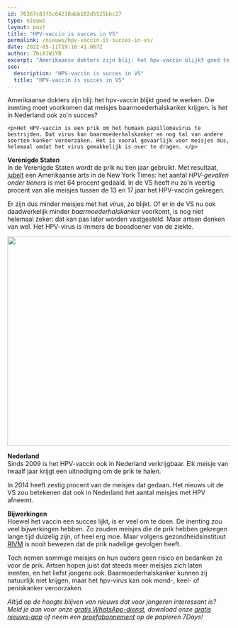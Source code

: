 ```yaml
---
id: 76367c83f5c64238abb182d5525bbc27
type: nieuws
layout: post
title: "HPV-vaccin is succes in VS"
permalink: /nieuws/hpv-vaccin-is-succes-in-vs/
date: 2022-05-11T19:16:41.067Z
author: 7biA1WiYB
excerpt: "Amerikaanse dokters zijn blij: het hpv-vaccin blijkt goed te werken. Die inenting moet voorkomen dat meisjes baarmoederhalskanker krijgen. Is het in Nederland ook zo'n succes?  "
seo:
  description: "HPV-vaccin is succes in VS"
  title: "HPV-vaccin is succes in VS"
---
```

Amerikaanse dokters zijn blij: het hpv-vaccin blijkt goed te werken. Die inenting moet voorkomen dat meisjes baarmoederhalskanker krijgen. Is het in Nederland ook zo'n succes?  

    <p>Het HPV-vaccin is een prik om het humaan papillomavirus te bestrijden. Dat virus kan baarmoederhalskanker en nog tal van andere soorten kanker veroorzaken. Het is vooral gevaarlijk voor meisjes dus, helemaal omdat het virus gemakkelijk is over te dragen. </p>
<p><b>Verenigde Staten</b><br>In de Verenigde Staten wordt de prik nu tien jaar gebruikt. Met resultaat, <a href="http://www.nytimes.com/2016/02/22/health/vaccine-has-sharply-reduced-hpv-in-teenage-girls-study-says.html?_r=0" target="_blank">jubelt</a> een Amerikaanse arts in de New York Times: het aantal <em>HPV</em><em>-gevallen</em> <em>onder tieners</em> is met 64 procent gedaald. In de VS heeft nu zo'n veertig procent van alle meisjes tussen de 13 en 17 jaar het HPV-vaccin gekregen.</p>
<p>Er zijn dus minder meisjes met het <em>virus</em>, zo blijkt. Of er in de VS nu ook daadwerkelijk minder <em>baarmoederhalskanker</em> voorkomt, is nog niet helemaal zeker: dat kan pas later worden vastgesteld. Maar artsen denken van wel. Het HPV-virus is immers de boosdoener van de ziekte.</p>
<p><div class="media media-element-container media-default"><div id="file-16287" class="file file-image file-image-png">

        
  
  <div class="content">
    <img title="Beeld: ANP" height="472" width="1138" class="media-element file-default" src="https://7dagen.netlify.app/sites/default/files/Schermafbeelding%202016-02-23%20om%2015.42.21.png" alt="">  </div>

  
</div>
</div>
<p><strong>Nederland</strong><br>Sinds 2009 is het HPV-vaccin ook in Nederland verkrijgbaar. Elk meisje van twaalf jaar krijgt een uitnodiging om de prik te halen.</p>
<p>In 2014 heeft zestig procent van de meisjes dat gedaan. Het nieuws uit de VS zou betekenen dat ook in Nederland het aantal meisjes met HPV afneemt.</p>
<p><strong>Bijwerkingen</strong><br>Hoewel het vaccin een succes lijkt, is er veel om te doen. De inenting zou veel bijwerkingen hebben. Zo zouden meisjes die de prik hebben gekregen lange tijd duizelig zijn, of heel erg moe. Maar volgens gezondheidsinstituut <a href="http://rijksvaccinatieprogramma.nl/Veelgestelde_vragen/HPV_vaccinatie#BijwerkingenHPV" target="_blank">RIVM</a> is nooit bewezen dat de prik nadelige gevolgen heeft.</p>
<p>Toch nemen sommige meisjes en hun ouders geen risico en bedanken ze voor de prik. Artsen hopen juist dat steeds meer meisjes zich laten inenten, en het liefst jongens ook. Baarmoederhalskanker kunnen zij natuurlijk niet krijgen, maar het hpv-virus kan ook mond-, keel- of peniskanker veroorzaken. </p>
<p><em>Altijd op de hoogte blijven van nieuws dat voor jongeren interessant is? Meld je aan voor onze <a href="https://7dagen.netlify.app/whatsapp">gratis WhatsApp-dienst</a>, download onze <a href="https://7dagen.netlify.app/app">gratis nieuws-app</a> of neem een <a href="https://7dagen.netlify.app/abonnement">proefabonnement</a> op de papieren 7Days!</em></p>  
